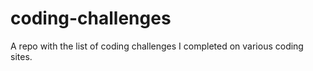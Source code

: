 # coding-challenges
A repo with the list of coding challenges I completed on various coding sites. 
